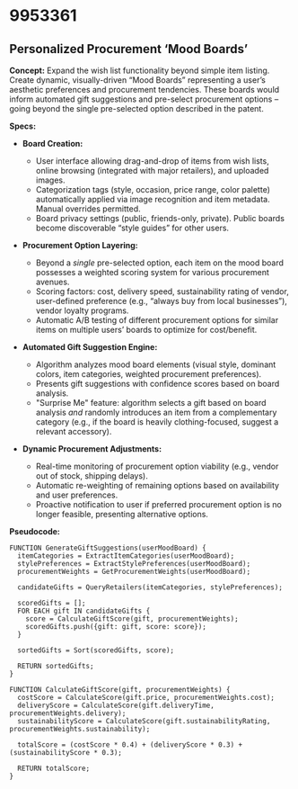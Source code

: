 # 9953361

## Personalized Procurement ‘Mood Boards’

**Concept:** Expand the wish list functionality beyond simple item listing. Create dynamic, visually-driven “Mood Boards” representing a user’s aesthetic preferences and procurement tendencies. These boards would inform automated gift suggestions and pre-select procurement options – going beyond the single pre-selected option described in the patent.

**Specs:**

*   **Board Creation:**
    *   User interface allowing drag-and-drop of items from wish lists, online browsing (integrated with major retailers), and uploaded images.
    *   Categorization tags (style, occasion, price range, color palette) automatically applied via image recognition and item metadata. Manual overrides permitted.
    *   Board privacy settings (public, friends-only, private). Public boards become discoverable “style guides” for other users.

*   **Procurement Option Layering:**
    *   Beyond a *single* pre-selected option, each item on the mood board possesses a weighted scoring system for various procurement avenues. 
    *   Scoring factors: cost, delivery speed, sustainability rating of vendor, user-defined preference (e.g., “always buy from local businesses”), vendor loyalty programs.
    *   Automatic A/B testing of different procurement options for similar items on multiple users’ boards to optimize for cost/benefit.

*   **Automated Gift Suggestion Engine:**
    *   Algorithm analyzes mood board elements (visual style, dominant colors, item categories, weighted procurement preferences).
    *   Presents gift suggestions with confidence scores based on board analysis.
    *   "Surprise Me" feature: algorithm selects a gift based on board analysis *and* randomly introduces an item from a complementary category (e.g., if the board is heavily clothing-focused, suggest a relevant accessory).

*   **Dynamic Procurement Adjustments:**
    *   Real-time monitoring of procurement option viability (e.g., vendor out of stock, shipping delays).
    *   Automatic re-weighting of remaining options based on availability and user preferences.
    *   Proactive notification to user if preferred procurement option is no longer feasible, presenting alternative options.

**Pseudocode:**

```
FUNCTION GenerateGiftSuggestions(userMoodBoard) {
  itemCategories = ExtractItemCategories(userMoodBoard);
  stylePreferences = ExtractStylePreferences(userMoodBoard);
  procurementWeights = GetProcurementWeights(userMoodBoard);

  candidateGifts = QueryRetailers(itemCategories, stylePreferences);

  scoredGifts = [];
  FOR EACH gift IN candidateGifts {
    score = CalculateGiftScore(gift, procurementWeights);
    scoredGifts.push({gift: gift, score: score});
  }

  sortedGifts = Sort(scoredGifts, score);

  RETURN sortedGifts;
}

FUNCTION CalculateGiftScore(gift, procurementWeights) {
  costScore = CalculateScore(gift.price, procurementWeights.cost);
  deliveryScore = CalculateScore(gift.deliveryTime, procurementWeights.delivery);
  sustainabilityScore = CalculateScore(gift.sustainabilityRating, procurementWeights.sustainability);
  
  totalScore = (costScore * 0.4) + (deliveryScore * 0.3) + (sustainabilityScore * 0.3);
  
  RETURN totalScore;
}
```